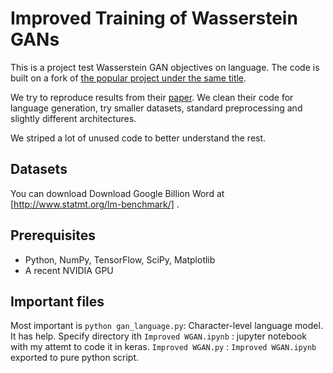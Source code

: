 Improved Training of Wasserstein GANs
=====================================

This is a project test Wasserstein GAN objectives on language. The code is built on a fork of [the popular project under the same title](https://github.com/igul222/improved_wgan_training).

We try to reproduce results from their [paper](https://arxiv.org/abs/1704.00028). We clean their code for language generation, try smaller datasets, standard preprocessing and slightly different architectures.

We striped a lot of unused code to better understand the rest.

## Datasets
You can download Download Google Billion Word at [http://www.statmt.org/lm-benchmark/] .


## Prerequisites

- Python, NumPy, TensorFlow, SciPy, Matplotlib
- A recent NVIDIA GPU

## Important files
Most important is `python gan_language.py`: Character-level language model. It has help. Specify directory ith
`Improved WGAN.ipynb` : jupyter notebook with my attemt to code it in keras.
`Improved WGAN.py` : `Improved WGAN.ipynb` exported to pure python script.
